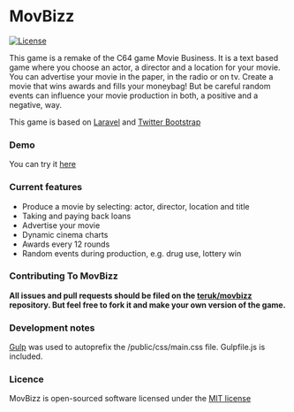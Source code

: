 MovBizz
=====================
[![License](https://poser.pugx.org/laravel/framework/license.svg)](https://packagist.org/packages/laravel/framework)

This game is a remake of the C64 game Movie Business. It is a text based game where you choose an actor, a director and a location for your movie. You can advertise your movie in the paper, in the radio or on tv. Create a movie that wins awards and fills your moneybag! But be careful random events can influence your movie production in both, a positive and a negative, way.

This game is based on [Laravel](http://laravel.com) and [Twitter Bootstrap](http://getbootstrap.com)

### Demo

You can try it [here](http://movbizz.sebbmeyer.de)

### Current features

- Produce a movie by selecting: actor, director, location and title
- Taking and paying back loans
- Advertise your movie
- Dynamic cinema charts
- Awards every 12 rounds
- Random events during production, e.g. drug use, lottery win

### Contributing To MovBizz

**All issues and pull requests should be filed on the [teruk/movbizz](http://github.com/teruk/movbizz) repository. But feel free to fork it and make your own version of the game.** 

### Development notes

[Gulp](http://gulpjs.com/) was used to autoprefix the /public/css/main.css file. Gulpfile.js is included.

### Licence

MovBizz is open-sourced software licensed under the [MIT license](http://opensource.org/licenses/MIT)
